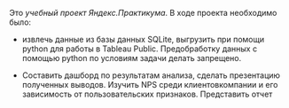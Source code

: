 
Это *учебный проект Яндекс.Практикума*. В ходе проекта необходимо было:
* извлечь данные из базы данных SQLite, выгрузить при помощи python для работы в Tableau Public. Предобработку данных с помощью python по условиям задачи делать запрещено.

* Составить дашборд по результатам анализа, сделать презентацию полученных выводов.
Изучить NPS среди клиентовкомпании и его зависимость от пользовательских признаков. Представить отчет
